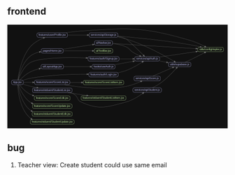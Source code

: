 ## frontend

![frontend](./frontend-app/fronend-structure.png)

## bug

1. Teacher view: Create student could use same email
